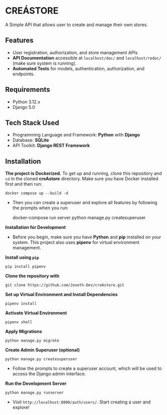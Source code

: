 # CREÁSTORE

A Simple API that allows user to create and manage their own stores.

## Features

- User registration, authorization, and store management APIs
- **API Documentation** accessible at `localhost/doc/` and `localhost/redoc/` (make sure system is running).
- **Automated Tests**  for models, authentication, authorization, and endpoints.

## Requirements
- Python 3.12.x
- Django 5.0

## Tech Stack Used
- Programming Language and Framework: **Python** with **Django**
- Database: **SQLite**
- API Toolkit: **Django REST Framework**

## Installation

**The project is Dockerized.** To get up and running, clone this repository and `cd` in the cloned **creAstore** directory. Make sure you have Docker installed first and then run:

    docker compose up --build -d

- Then you can create a superuser and explore all features by following the prompts when you run:

  docker-compose run server python manage.py createsuperuser


**Installation for Development**
- Before you begin, make sure you have **Python** and **pip** installed on your system. This project also uses **pipenv** for virtual environment management.


**Install using `pip`**

    pip install pipenv


**Clone the repository with**

    git clone https://github.com/Joveth-Dev/creAstore.git


**Set up Virtual Environment and Install Dependencies**

    pipenv install


**Activate Virtual Environment**

    pipenv shell


**Apply Migrations**

    python manage.py migrate


**Create Admin Superuser (optional)**

    python manage.py createsuperuser
    
  - Follow the prompts to create a superuser account, which will be used to access the Django admin interface.
  

**Run the Development Server**

    python manage.py runserver

  - Visit `http://localhost:8000/auth/users/`. Start creating a user and explore!

